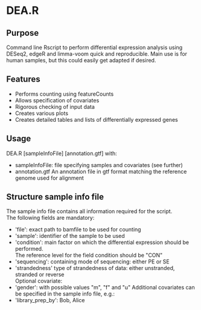 # DEA.R

## Purpose
Command line Rscript to perform differential expression analysis using DESeq2, edgeR and limma-voom quick and reproducible. Main use is for human samples, but this could easily get adapted if desired.

## Features
- Performs counting using featureCounts  
- Allows specification of covariates  
- Rigorous checking of input data  
- Creates various plots  
- Creates detailed tables and lists of differentially expressed genes  

## Usage
DEA.R [sampleInfoFile] [annotation.gtf]
with:  
- sampleInfoFile:     file specifying samples and covariates (see further)
- annotation.gtf      An annotation file in gtf format matching the reference genome used for alignment  

## Structure sample info file
The sample info file contains all information required for the script.  
The following fields are mandatory:  
- 'file': exact path to bamfile to be used for counting  
- 'sample': identifier of the sample to be used  
- 'condition': main factor on which the differential expression should be performed.   
The reference level for the field condition should be "CON"  
- 'sequencing': containing mode of sequencing: either PE or SE  
- 'strandedness' type of strandedness of data: either unstranded, stranded or reverse  
Optional covariate:  
- 'gender': with possible values "m", "f" and "u"
Additional covariates can be specified in the sample info file, e.g.:  
- 'library_prep_by': Bob, Alice  
